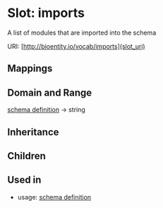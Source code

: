 # Slot: imports


A list of modules that are imported into the schema

URI: [http://bioentity.io/vocab/imports](slot_uri)
## Mappings

## Domain and Range

[schema definition](SchemaDefinition.md) -> string
## Inheritance

## Children

## Used in

 *  usage: [schema definition](SchemaDefinition.md)
